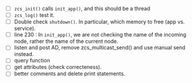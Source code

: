- [ ] `zcs_init()` calls `init_app()`, and this should be a thread
- [ ] `zcs_log()` test it. 
- [ ] Double check `shutdown()`. In particular, which memory to free (app vs. service).
- [ ] line 230 : In `init_app()`, we are not checking the name of the incoming node, rather the name of the current node.
- [ ] listen and post AD, remove zcs_multicast_send() and use manual send instead.
- [ ] query function
- [ ] get attributes (check correcteness).
- [ ] better comments and delete print statements.
